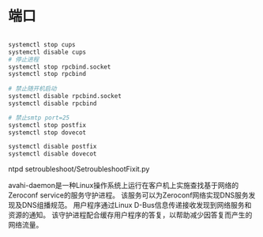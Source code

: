 # 端口

``` bash

systemctl stop cups
systemctl disable cups
# 停止进程
systemctl stop rpcbind.socket
systemctl stop rpcbind
    
# 禁止随开机启动
systemctl disable rpcbind.socket 
systemctl disable rpcbind

# 禁止smtp port=25
systemctl stop postfix
systemctl stop dovecot

systemctl disable postfix
systemctl disable dovecot
```

ntpd
setroubleshoot/SetroubleshootFixit.py


avahi-daemon是一种Linux操作系统上运行在客户机上实施查找基于网络的Zeroconf service的服务守护进程。 该服务可以为Zeroconf网络实现DNS服务发现及DNS组播规范。 用户程序通过Linux D-Bus信息传递接收发现到网络服务和资源的通知。 该守护进程配合缓存用户程序的答复，以帮助减少因答复而产生的网络流量。

